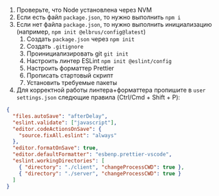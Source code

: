 1. Проверьте, что Node установлена через NVM
2. Если есть файл `package.json`, то нужно выполнить `npm i`
3. Если нет файла `package.json`, то нужно выполнить инициализацию (например,
   `npm init @elbrus/config@latest`)
   1. Создать `package.json` через `npm init`
   2. Создать `.gitignore`
   3. Проинициализировать git `git init`
   4. Настроить линтер ESLint `npm init @eslint/config`
   5. Настроить форматтер Prettier
   6. Прописать стартовый скрипт
   7. Установить требуемые пакеты
4. Для корректной работы линтера+форматтера пропишите в `user settings.json` следющие
   правила (Ctrl/Cmd + Shift + P):

```json
{
  "files.autoSave": "afterDelay",
  "eslint.validate": ["javascript"],
  "editor.codeActionsOnSave": {
    "source.fixAll.eslint": "always"
  },
  "editor.formatOnSave": true,
  "editor.defaultFormatter": "esbenp.prettier-vscode",
  "eslint.workingDirectories": [
    { "directory": "./client", "changeProcessCWD": true },
    { "directory": "./server", "changeProcessCWD": true }
  ]
}
```
